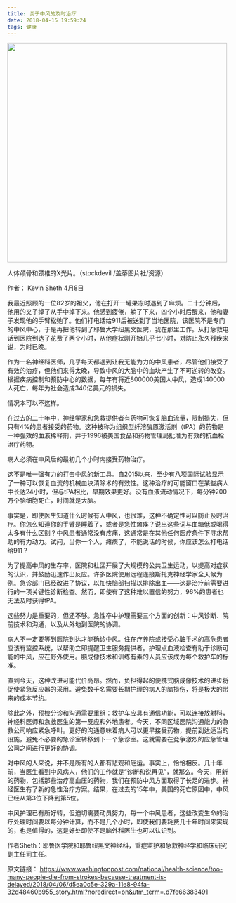 ```yaml
---
title: 关于中风的及时治疗
date: 2018-04-15 19:59:24
tags: 健康
---
```



<img src="pic.jpg" width="500">

人体颅骨和颈椎的X光片。（stockdevil /盖蒂图片社/资源）

作者： Kevin Sheth 4月8日


我最近照顾的一位82岁的祖父，他在打开一罐果冻时遇到了麻烦。二十分钟后，他用的叉子掉了从手中掉下来。他感到疲倦，躺了下来，四个小时后醒来，他和妻子发现他的手臂松弛了。他们打电话给911后被送到了当地医院，该医院不是专门的中风中心，于是再把他转到了耶鲁大学纽黑文医院，我在那里工作。从打急救电话到医院到达了花费了两个小时，从他症状刚开始几乎七小时，对防止永久残疾来说，为时已晚。


作为一名神经科医师，几乎每天都遇到让我无能为力的中风患者，尽管他们接受了有效的治疗，但他们来得太晚，导致中风的大脑中的血块产生了不可逆转的改变。根据疾病控制和预防中心的数据，每年有将近800000美国人中风，造成140000人死亡，每年为社会造成340亿美元的损失。


情况本可以不这样。


在过去的二十年中，神经学家和急救提供者有药物可恢复脑血流量，限制损失，但只有4%的患者接受的药物。这种被称为组织型纤溶酶原激活剂（tPA）的药物是一种强效的血液稀释剂，并于1996被美国食品和药物管理局批准为有效的抗血栓治疗药物。


病人必须在中风后的最初几个小时内接受药物治疗。


这不是唯一强有力的打击中风的新工具。自2015以来，至少有八项国际试验显示了一种可以恢复血流的机械血块清除术的有效性。这种治疗的可能窗口在某些病人中长达24小时，但与tPA相比，早期效果更好。没有血液流动情况下，每分钟200万个脑细胞死亡，时间就是大脑。


事实是，即使医生知道什么时候有人中风，也很难，这种不确定性可以防止及时治疗。你怎么知道你的手臂是睡着了，或者是急性瘫痪？说出这些词与血糖低或喝得太多有什么区别？中风患者通常没有疼痛，这通常是在其他任何医疗条件下寻求帮助的有力动力。试问，当你一个人，瘫痪了，不能说话的时候，你应该怎么打电话给911？



为了提高中风的生存率，医院和社区开展了大规模的公共卫生运动，以提高对症状的认识，并鼓励迅速作出反应。许多医院使用远程连接斯托克神经学家全天候为例。急诊部门已经改进了协议，以加快脑部扫描以排除出血——这是治疗前需要进行的一项关键性诊断检查。然而，即使有了这种难以置信的努力，96%的患者也无法及时获得tPA。


这些努力是重要的，但还不够。急性卒中护理需要三个方面的创新：中风诊断、院前技术和沟通，以及从外地到医院的协调。


病人不一定要等到医院到达才能确诊中风。住在疗养院或接受心脏手术的高危患者应该有监控系统，以帮助立即提醒卫生服务提供者。护理点血液检查有助于诊断可能的中风，应在野外使用。脑成像技术和训练有素的人员应该成为每个救护车的标准。


直到今天，这种改进可能代价高昂。然而，负担得起的便携式脑成像技术的进步将促使紧急反应器的采用。避免数千名需要长期护理的病人的脑损伤，将是极大的带来的成本节约。


除此之外，预检分诊和沟通需要重组：救护车应具有通信功能，可以连接放射科，神经科医师和急救医生的第一反应和外地患者。今天，不同区域医院沟通能力的急救公司响应紧急呼叫。更好的沟通意味着病人可以更早接受药物，提前到达适当的设施，避免不必要的急诊室转移到下一个急诊室。这就需要在竞争激烈的应急管理公司之间进行更好的协调。


对中风的人来说，并不是所有的人都有悲观和厄运。事实上，恰恰相反。几十年前，当医生看到中风病人，他们的工作就是“诊断和说再见”，就那么。今天，用新的药物，包括那些治疗高血压的药物，我们在预防中风方面取得了长足的进步。神经医生有了新的急性治疗方案。结果，在过去的15年中，美国的死亡原因中，中风已经从第3位下降到第5位。


中风护理已有所好转，但迫切需要动员努力，每一个中风患者，这些改变生命的治疗处理时间要以每分钟计算，而不是几个小时，即使我们要耗费几十年时间来实现的，也是值得的，这是好处即使不是脑外科医生也可以认识到。


作者Sheth：耶鲁医学院和耶鲁纽黑文神经科，重症监护和急救神经学和临床研究副主任司主任。

原文链接：
https://www.washingtonpost.com/national/health-science/too-many-people-die-from-strokes-because-treatment-is-delayed/2018/04/06/d5ea0c5e-329a-11e8-94fa-32d48460b955_story.html?noredirect=on&utm_term=.d7fe66383491
